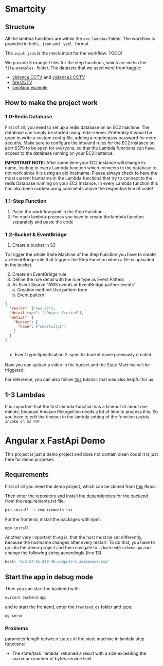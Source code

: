 # Smartcity

## Structure
All the lambda functions are within the `aws_lambdas`-folder. The workflow is provided in both, `.json` and `.yaml`- format.

The `input.json` is the mock-input for the workflow: TODO!

We provide 3 example files for the step functions, which are within the `file-examples`- folder. The datasets that we used were from kaggle:
- [violence CCTV](https://www.kaggle.com/datasets/toluwaniaremu/smartcity-cctv-violence-detection-dataset-scvd) and [violence2 CCTV](https://www.kaggle.com/datasets/mohamedmustafa/real-life-violence-situations-dataset)
- [fire CCTV](https://www.kaggle.com/datasets/ritupande/fire-detection-from-cctv)
- [smoking example](https://www.youtube.com/watch?v=36MIpHAwFSM&ab_channel=VideoForNeed-RoyaltyFreeVideos)


## How to make the project work

### 1.0-Redis Database
First of all, you need to set up a redis database on an EC2 machine. The database can simply be started using redis-server. Preferably it would be good to write a custom config file, adding a requirepass password for more security. 
Make sure to configure the inbound rules for the EC2 instance on port 6379 to be open for everyone, so that the Lambda functions can have access to the database running on your EC2 instance.

**IMPORTANT NOTE:** After some time your EC2 instance will change its name, leading to every Lambda function which connects to the database to not work since it is using an old hostname. Please always check to have the most current hostname in the Lambda functions that try to connect to the redis Database running on your EC2 instance. In every Lambda function this has also been marked using comments above the respective line of code!

### 1.1-Step Function

1. Paste the workflow.yaml in the Step Function
2. For each lambda-process you have to create the lambda function separately and paste the code 

### 1.2-Bucket & EventBridge

1. Create a bucket in S3

To trigger the whole State Machine of the Step Function you have to create an EventBridge rule that triggers the Step
Function when a file is uploaded in the bucket.

2. Create an EventBridge rule
3. Define the rule detail with the rule type as Event Pattern
4. As Event Source "AWS events or EventBridge partner events" <br>
   a. Creation method: Use pattern form <br>
   b. Event pattern
```json
{
  "source": ["aws.s3"],
  "detail-type": ["Object Created"],
  "detail": {
    "bucket": {
      "name": ["smartcity1"]
    }
  }
}
```
<br>
    &nbsp &nbsp c. Event type Specification 2: specific bucket name previously created <br> <br
5. In target select Step Function and select the State Machine previously created
6. Also use the existing "LabRole"

Now you can upload a video in the bucket and the State Machine will be triggered.

For reference, you can also follow [this](https://docs.aws.amazon.com/step-functions/latest/dg/tutorial-cloudwatch-events-s3.html) tutorial, that was also helpful for us.

## 1-3 Lambdas
It is important that the first lambda-function has a timeout of about one minute, because Amazon Rekognition needs a bit of time to process this. So you have to edit the timeout in the lambda setting of the function `Lambda Invoke on S3 PUT`

# Angular x FastApi Demo

This project is just a demo project and does not contain clean code! It is just here for demo purposes.

## Requirements

First of all you need the demo project, which can be cloned from [this](https://github.com/Joe02exe/demo_ds) Repo.

Then enter the repository and install the dependencies for the backend from the requirements.txt file:

```bash
pip install -r requirements.txt
```

For the frontend, install the packages with npm:
```bash
npm install
```

Another very important thing is, that the host must be set differently, because the hostname changes after every restart. To do that, you have to go into the demo-project and then navigate to `./backend/backend.py` and change the following string accordingly (line 13):

```python
host= 'ec2-54-91-229-46.compute-1.amazonaws.com'
```

## Start the app in debug mode

Then you can start the backend with:

```bash
uvicorn backend:app
```

and to start the frontend, enter the `frontend_ds` folder and type:

```bash
ng serve
```

### Problems
 parameter length between states of the state machine in lambda step functions:
 - The state/task 'lambda' returned a result with a size exceeding the maximum number of bytes service limit.
